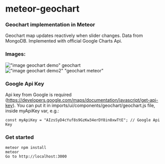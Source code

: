 # meteor-geochart
### Geochart implementation in Meteor
Geochart map updates reactively when slider changes. Data from MongoDB. Implemented with official Google Charts Api.

### Images:
  !["image geochart demo" geochart](https://github.com/jkarlosb/meteor-geochart/blob/master/public/img/demo1.png)
  !["image geochart demo2" "geochart meteor"](https://github.com/jkarlosb/meteor-geochart/blob/master/public/img/demo2.png)

### Google Api Key
Api key from Google is required (https://developers.google.com/maps/documentation/javascript/get-api-key). 
You can put it in imports/ui/components/geochart/geochart.js file, inside myApiKey var, e.g.:
  ```
  const myApiKey = "AIzsSyD4cYuf8s9GzKw34erDY8in8xwTtE"; // Google Api Key
  ```

### Get started
    meteor npm install
    meteor
    Go to http://localhost:3000
